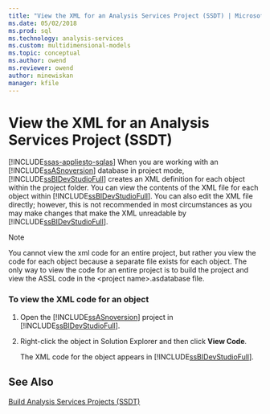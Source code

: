 ```yaml
---
title: "View the XML for an Analysis Services Project (SSDT) | Microsoft Docs"
ms.date: 05/02/2018
ms.prod: sql
ms.technology: analysis-services
ms.custom: multidimensional-models
ms.topic: conceptual
ms.author: owend
ms.reviewer: owend
author: minewiskan
manager: kfile
---
```

# View the XML for an Analysis Services Project (SSDT)
[!INCLUDE[ssas-appliesto-sqlas](../../includes/ssas-appliesto-sqlas.md)]
  When you are working with an [!INCLUDE[ssASnoversion](../../includes/ssasnoversion-md.md)] database in project mode, [!INCLUDE[ssBIDevStudioFull](../../includes/ssbidevstudiofull-md.md)] creates an XML definition for each object within the project folder. You can view the contents of the XML file for each object within [!INCLUDE[ssBIDevStudioFull](../../includes/ssbidevstudiofull-md.md)]. You can also edit the XML file directly; however, this is not recommended in most circumstances as you may make changes that make the XML unreadable by [!INCLUDE[ssBIDevStudioFull](../../includes/ssbidevstudiofull-md.md)].  
  
> [!NOTE]  
>  You cannot view the xml code for an entire project, but rather you view the code for each object because a separate file exists for each object. The only way to view the code for an entire project is to build the project and view the ASSL code in the \<project name>.asdatabase file.  
  
### To view the XML code for an object  
  
1.  Open the [!INCLUDE[ssASnoversion](../../includes/ssasnoversion-md.md)] project in [!INCLUDE[ssBIDevStudioFull](../../includes/ssbidevstudiofull-md.md)].  
  
2.  Right-click the object in Solution Explorer and then click **View Code**.  
  
     The XML code for the object appears in [!INCLUDE[ssBIDevStudioFull](../../includes/ssbidevstudiofull-md.md)].  
  
## See Also  
 [Build Analysis Services Projects &#40;SSDT&#41;](../../analysis-services/multidimensional-models/build-analysis-services-projects-ssdt.md)  
  
  
